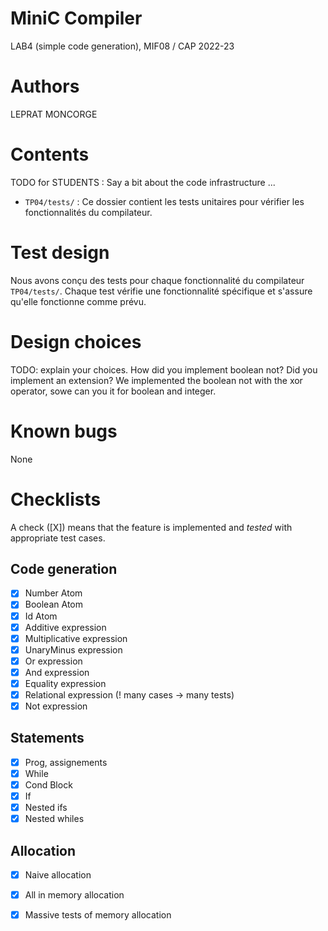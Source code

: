 # MiniC Compiler 
LAB4 (simple code generation), MIF08 / CAP 2022-23

# Authors

LEPRAT
MONCORGE

# Contents

TODO for STUDENTS : Say a bit about the code infrastructure ...

- `TP04/tests/` : Ce dossier contient les tests unitaires pour vérifier les fonctionnalités du compilateur.


# Test design 

Nous avons conçu des tests pour chaque fonctionnalité du compilateur `TP04/tests/`.
Chaque test vérifie une fonctionnalité spécifique et s'assure qu'elle fonctionne comme prévu.


# Design choices

TODO: explain your choices. How did you implement boolean not? Did you implement an extension?
We implemented the boolean not with the xor operator, sowe can you it for boolean and integer.

# Known bugs

None

# Checklists

A check ([X]) means that the feature is implemented 
and *tested* with appropriate test cases.

## Code generation

- [x] Number Atom
- [x] Boolean Atom
- [x] Id Atom
- [x] Additive expression
- [x] Multiplicative expression
- [x] UnaryMinus expression
- [x] Or expression
- [x] And expression
- [x] Equality expression
- [x] Relational expression (! many cases -> many tests)
- [x] Not expression

## Statements

- [x] Prog, assignements
- [x] While
- [x] Cond Block
- [x] If
- [x] Nested ifs
- [x] Nested whiles

## Allocation

- [x] Naive allocation
- [x] All in memory allocation
- [x] Massive tests of memory allocation

